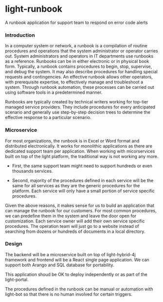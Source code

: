 # light-runbook
A runbook application for support team to respond on error code alerts

### Introduction

In a computer system or network, a runbook is a compilation of routine procedures and operations that the system administrator or operator carries out. System administrators and operators in IT departments use runbooks as a reference. Runbooks can be in either electronic or in physical book form. Typically, a runbook contains procedures to begin, stop, supervise, and debug the system. It may also describe procedures for handling special requests and contingencies. An effective runbook allows other operators, with prerequisite expertise, to effectively manage and troubleshoot a system. Through runbook automation, these processes can be carried out using software tools in a predetermined manner.

Runbooks are typically created by technical writers working for top-tier managed service providers. They include procedures for every anticipated scenario and generally use step-by-step decision trees to determine the effective response to a particular scenario.

### Microservice

For most organizations, the runbook is in Excel or Word format and distributed electronically. It works for monolithic applications as there are dedicated support team per application. When working with micorservices built on top of the light platform, the traditional way is not working any more. 

* First, the same support team might need to support hundreds or even thousands services.

* Second, majority of the procedures defined in each service will be the same for all services as they are the generic procedures for the platform. Each service will only have a small portion of service specific procedures. 

Given the above reasons, it makes sense for us to build an application that can manage the runbook for our customers. For most common procedures, we can predefine them in the system and leave the door open for customization. Each service owner will add their own service specific procedures. The operation team will just go to a website instead of searching from dozens or hundreds of documents in a local directory. 

### Design

The backend will be a microservice built on top of light-hybrid-4j framework and frontend will be a React single page application. We can support both Arango and SQL database for portability. 

This application shoud be OK to deploy independently or as part of the light-portal. 

The procedures defined in the runbook can be manual or automation with light-bot so that there is no human involved for certain triggers. 


